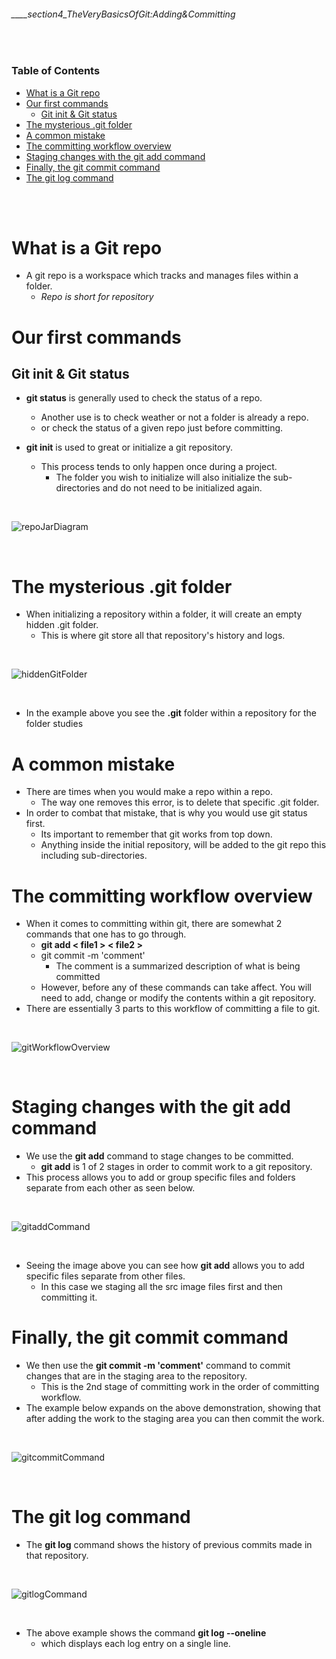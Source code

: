 ###### ____section4_TheVeryBasicsOfGit:Adding&Committing

<br>

<!-- Table of Contents -->

### Table of Contents
- [What is a Git repo](#what-is-a-git-repo)
- [Our first commands](#our-first-commands)
    - [Git init & Git status](#git-init--git-status)
- [The mysterious .git folder](#the-mysterious-git-folder)
- [A common mistake](#a-common-mistake)
- [The committing workflow overview](#the-committing-workflow-overview)
- [Staging changes with the git add command](#staging-changes-with-the-git-add-command)
- [Finally, the git commit command](#finally-the-git-commit-command)
- [The git log command](#the-git-log-command)

<br>
<br>

# What is a Git repo
* A git repo is a workspace which tracks and manages files within a folder.
    *  _Repo is short for repository_ 

# Our first commands
## Git init & Git status
* **git status** is generally used to check the status of a repo. 
    * Another use is to check weather or not a folder is already a repo. 
    * or check the status of a given repo just before committing.

* **git init** is used to great or initialize a git repository.
    * This process tends to only happen once during a project.
        * The folder you wish to initialize will also initialize the sub-directories and do not need to be initialized again.

<br>

![repoJarDiagram](./src/repoJarDiagram.png 'Diagram illustrating a git repository')

<br>

# The mysterious .git folder
* When initializing a repository within a folder, it will create an empty hidden .git folder. 
    * This is where git store all that repository's history and logs.

<br>

![hiddenGitFolder](./src/hiddenGitFolder.png 'Illustrating the .git folder within a git repo')

<br>

* In the example above you see the **.git** folder within a repository for the folder studies

# A common mistake
* There are times when you would make a repo within a repo.
    * The way one removes this error, is to delete that specific .git folder.
* In order to combat that mistake, that is why you would use git status first.
    * Its important to remember that git works from top down.
    * Anything inside the initial repository, will be added to the git repo this including sub-directories.

# The committing workflow overview
* When it comes to committing within git, there are somewhat 2 commands that one has to go through.
    * **git add < file1 > < file2 >**
    * git commit -m 'comment'
        * The comment is a summarized description of what is being committed
    * However, before any of these commands can take affect. You will need to add, change or modify the contents within a git repository.
* There are essentially 3 parts to this workflow of committing a file to git.

<br>

![gitWorkflowOverview](./src/gitWorkflowOverview.png 'Illustration showing the git workflow of committing a file')

<br>

# Staging changes with the git add command
* We use the **git add** command to stage changes to be committed.
    * **git add** is 1 of 2 stages in order to commit work to a git repository.
* This process allows you to add or group specific files and folders separate from each other as seen below.

 <br>

![gitaddCommand](./src/gitaddCommand.png 'Example of a git add command')

 <br>

* Seeing the image above you can see how **git add** allows you to add specific files separate from other files.
    * In this case we staging all the src image files first and then committing it.

# Finally, the git commit command
* We then use the **git commit -m 'comment'** command to commit changes that are in the staging area to the repository.
    * This is the 2nd stage of committing work in the order of committing workflow.
* The example below expands on the above demonstration, showing that after adding the work to the staging area you can then commit the work.


<br>

![gitcommitCommand](./src/gitcommitCommand.png 'Example of a git commit command')

<br>

# The git log command
* The **git log** command shows the history of previous commits made in that repository.

<br>

![gitlogCommand](./src/gitlogCommand.png 'Example of the git log command')

<br>

* The above example shows the command **git log --oneline**
    * which displays each log entry on a single line.